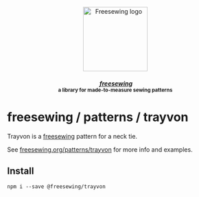 <p align="center">
  <a title="Go to freesewing.org" href="https://freesewing.org/"><img src="https://freesewing.org/img/logo/black.svg" align="center" width="150px" alt="Freesewing logo"/></a>
</p>
<h4 align="center"><em>&nbsp;<a title="Go to freesewing.org" href="https://freesewing.org/">freesewing</a></em>
<br><sup>a library for made-to-measure sewing patterns</sup>
</h4>

# freesewing / patterns / trayvon

Trayvon is a [freesewing](https://github.com/freesewing/freesewing) pattern
for a neck tie.

See [freesewing.org/patterns/trayvon](https://freesewing.org/patterns/trayvon)
for more info and examples.

## Install

```
npm i --save @freesewing/trayvon
```
